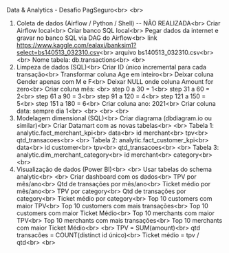 Data & Analytics - Desafio PagSeguro<br\>
<br\>
1) Coleta de dados (Airflow / Python / Shell) -- NÃO REALIZADA<br\>
    Criar Airflow local<br\>
    Criar banco SQL local<br\>
    Pegar dados da internet e gravar no banco SQL via DAG do Airflow<br\>
        link https://www.kaggle.com/ealaxi/banksim1?select=bs140513_032310.csv<br\>
        arquivo bs140513_032310.csv<br\>
<br\>
    Nome tabela: db.transactions<br\>
<br\>
2) Limpeza de dados (SQL)<br\>
    Criar ID único incremental para cada transação<br\>
    Transformar coluna Age em inteiro<br\>
    Deixar coluna Gender apenas com M e F<br\>
    Deixar NULL onde coluna Amount for zero<br\>
    Criar coluna mês: <br\>
        step 0 a 30 = 1<br\>
        step 31 a 60 = 2<br\>
        step 61 a 90 = 3<br\>
        step 91 a 120 = 4<br\>
        step 121 a 150 = 5<br\>
        step 151 a 180 = 6<br\>
    Criar coluna ano: 2021<br\>
    Criar coluna data: sempre dia 1<br\>
<br\>
<br\>
<br\>
3) Modelagem dimensional (SQL)<br\>
    Criar diagrama (dbdiagram.io ou similar)<br\>
    Criar Datamart com as novas tabelas<br\>
<br\>
        Tabela 1: analytic.fact_merchant_kpi<br\>
            data<br\>
            id merchant<br\>
            tpv<br\>
            qtd_transacoes<br\>
<br\>
        Tabela 2: analytic.fact_customer_kpi<br\>
            data<br\>
            id customer<br\>
            tpv<br\>
            qtd_transacoes<br\>
<br\>
        Tabela 3: analytic.dim_merchant_category<br\>
            id merchant<br\>
            category<br\>
<br\>
4) Visualização de dados (Power BI)<br\>
<br\>
    Usar tabelas do schema analytic<br\>
<br\>
    Criar dashboard com os dados<br\>
        TPV por mês/ano<br\>
        Qtd de transações por mês/ano<br\>
        Ticket médio por mês/ano<br\>
        TPV por category<br\>
        Qtd de transações por category<br\>
        Ticket médio por category<br\>
        Top 10 customers com maior TPV<br\>
        Top 10 customers com mais transações<br\>
        Top 10 customers com maior Ticket Médio<br\>
        Top 10 merchants com maior TPV<br\>
        Top 10 merchants com mais transações<br\>
        Top 10 merchants com maior Ticket Médio<br\>
<br\>
    TPV = SUM(amount)<br\>
    qtd transacões = COUNT(distinct id único)<br\>
    Ticket médio = tpv / qtd<br\>
<br\>
